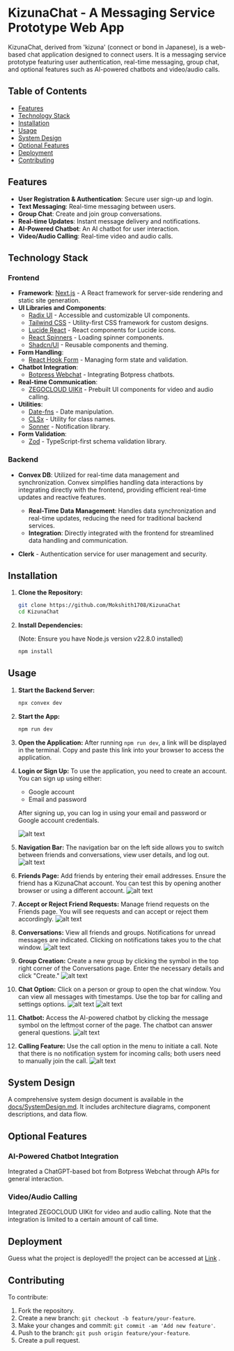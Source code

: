 # KizunaChat - A Messaging Service Prototype Web App

KizunaChat, derived from 'kizuna' (connect or bond in Japanese), is a web-based chat application designed to connect users. It is a messaging service prototype featuring user authentication, real-time messaging, group chat, and optional features such as AI-powered chatbots and video/audio calls.

## Table of Contents

- [Features](#features)
- [Technology Stack](#technology-stack)
- [Installation](#installation)
- [Usage](#usage)
- [System Design](#system-design)
- [Optional Features](#optional-features)
- [Deployment](#deployment)
- [Contributing](#contributing)

## Features

- **User Registration & Authentication**: Secure user sign-up and login.
- **Text Messaging**: Real-time messaging between users.
- **Group Chat**: Create and join group conversations.
- **Real-time Updates**: Instant message delivery and notifications.
- **AI-Powered Chatbot**: An AI chatbot for user interaction.
- **Video/Audio Calling**: Real-time video and audio calls.

## Technology Stack

### Frontend

- **Framework**: [Next.js](https://nextjs.org/) - A React framework for server-side rendering and static site generation.
- **UI Libraries and Components**:
  - [Radix UI](https://www.radix-ui.com/) - Accessible and customizable UI components.
  - [Tailwind CSS](https://tailwindcss.com/) - Utility-first CSS framework for custom designs.
  - [Lucide React](https://lucide.dev/) - React components for Lucide icons.
  - [React Spinners](https://www.npmjs.com/package/react-spinners) - Loading spinner components.
  - [Shadcn/UI](https://shadcn.dev/) - Reusable components and theming.
- **Form Handling**:
  - [React Hook Form](https://react-hook-form.com/) - Managing form state and validation.
- **Chatbot Integration**:
  - [Botpress Webchat](https://botpress.com/) - Integrating Botpress chatbots.
- **Real-time Communication**:
  - [ZEGOCLOUD UIKit](https://www.zegocloud.com/) - Prebuilt UI components for video and audio calling.
- **Utilities**:
  - [Date-fns](https://date-fns.org/) - Date manipulation.
  - [CLSx](https://www.npmjs.com/package/clsx) - Utility for class names.
  - [Sonner](https://www.npmjs.com/package/sonner) - Notification library.
- **Form Validation**:
  - [Zod](https://zod.dev/) - TypeScript-first schema validation library.

### Backend

- **Convex DB**: Utilized for real-time data management and synchronization. Convex simplifies handling data interactions by integrating directly with the frontend, providing efficient real-time updates and reactive features.
  - **Real-Time Data Management**: Handles data synchronization and real-time updates, reducing the need for traditional backend services.
  - **Integration**: Directly integrated with the frontend for streamlined data handling and communication.

- **Clerk** - Authentication service for user management and security.

## Installation

1. **Clone the Repository:**

    ```bash
    git clone https://github.com/Mokshith1708/KizunaChat
    cd KizunaChat
    ```

2. **Install Dependencies:**

    (Note: Ensure you have Node.js version v22.8.0 installed)
    ```bash
    npm install
    ```

## Usage

1. **Start the Backend Server:**

    ```bash
    npx convex dev
    ```

2. **Start the App:**

    ```bash
    npm run dev
    ```

3. **Open the Application:**
   After running `npm run dev`, a link will be displayed in the terminal. Copy and paste this link into your browser to access the application.

4. **Login or Sign Up:**
   To use the application, you need to create an account. You can sign up using either:
   - Google account
   - Email and password
   
   After signing up, you can log in using your email and password or Google account credentials.

   ![alt text](image.png)

5. **Navigation Bar:**
   The navigation bar on the left side allows you to switch between friends and conversations, view user details, and log out.
   ![alt text](image-7.png)

6. **Friends Page:**
   Add friends by entering their email addresses. Ensure the friend has a KizunaChat account. You can test this by opening another browser or using a different account.
    ![alt text](image-1.png)


7. **Accept or Reject Friend Requests:**
   Manage friend requests on the Friends page. You will see requests and can accept or reject them accordingly.
   ![alt text](image-2.png)

8. **Conversations:**
   View all friends and groups. Notifications for unread messages are indicated. Clicking on notifications takes you to the chat window.
    ![alt text](image-3.png)

9. **Group Creation:**
   Create a new group by clicking the symbol in the top right corner of the Conversations page. Enter the necessary details and click "Create."
   ![alt text](image-4.png)

10. **Chat Option:**
    Click on a person or group to open the chat window. You can view all messages with timestamps. Use the top bar for calling and settings options.
    ![alt text](image-5.png)
    ![alt text](image-6.png)


11. **Chatbot:**
    Access the AI-powered chatbot by clicking the message symbol on the leftmost corner of the page. The chatbot can answer general questions.
    ![alt text](image-8.png)

12. **Calling Feature:**
    Use the call option in the menu to initiate a call. Note that there is no notification system for incoming calls; both users need to manually join the call.
    ![alt text](image-9.png)

## System Design

A comprehensive system design document is available in the [docs/SystemDesign.md](docs/SystemDesign.md). It includes architecture diagrams, component descriptions, and data flow.

## Optional Features

### AI-Powered Chatbot Integration
Integrated a ChatGPT-based bot from Botpress Webchat through APIs for general interaction.

### Video/Audio Calling
Integrated ZEGOCLOUD UIKit for video and audio calling. Note that the integration is limited to a certain amount of call time.

## Deployment
Guess what the project is deployed!! the project can be accessed at [Link](kizuna-chat.vercel.app)
. 

## Contributing

To contribute:

1. Fork the repository.
2. Create a new branch: `git checkout -b feature/your-feature`.
3. Make your changes and commit: `git commit -am 'Add new feature'`.
4. Push to the branch: `git push origin feature/your-feature`.
5. Create a pull request.



<!-- # KizunaChat - A Messaging Service Prototype Web App
KizunaChat, which means 'kizuna' (connect or bond in Japanese), is a web-based chat application designed to connect users. It is a messaging service prototype featuring user authentication, real-time messaging, group chat, and optional features such as AI-powered chatbots and video/audio calls.


## Table of Contents

- [Features](#features)
- [Technology Stack](#technology-stack)
- [Installation](#installation)
- [Usage](#usage)
- [API Documentation](#api-documentation)
- [System Design](#system-design)
- [Optional Features](#optional-features)
- [Deployment](#deployment)
- [Contributing](#contributing)
- [License](#license)

## Features
- **User Registration & Authentication**: Secure user sign-up and login.
- **Text Messaging**: Real-time messaging between users.
- **Group Chat**: Create and join group conversations.
- **Real-time Updates**: Instant message delivery and notifications.
- **AI-Powered Chatbot**: An AI chatbot for user interaction.
- **Video/Audio Calling**: Real-time video and audio calls.

## Technology Stack

### Frontend

- **Framework**: [Next.js](https://nextjs.org/) - A React framework for server-side rendering and static site generation.
- **UI Libraries and Components**:
  - [Radix UI](https://www.radix-ui.com/) - Accessible and customizable UI components.
  - [Tailwind CSS](https://tailwindcss.com/) - Utility-first CSS framework for custom designs.
  - [Lucide React](https://lucide.dev/) - React components for Lucide icons.
  - [React Spinners](https://www.npmjs.com/package/react-spinners) - Loading spinner components.
  - [Shadcn/UI](https://shadcn.dev/) - Reusable components and theming.
- **Form Handling**:
  - [React Hook Form](https://react-hook-form.com/) - Managing form state and validation.
- **Chatbot Integration**:
  - [Botpress Webchat](https://botpress.com/) - Integrating Botpress chatbots.
- **Real-time Communication**:
  - [ZEGOCLOUD UIKit](https://www.zegocloud.com/) - Prebuilt UI components for video and audio calling.
- **Utilities**:
  - [Date-fns](https://date-fns.org/) - Date manipulation.
  - [CLSx](https://www.npmjs.com/package/clsx) - Utility for class names.
  - [Sonner](https://www.npmjs.com/package/sonner) - Notification library.
- **Form Validation**:
  - [Zod](https://zod.dev/) - TypeScript-first schema validation library.

### Backend

- **Convex DB**: Utilized for real-time data management and synchronization. Convex simplifies handling data interactions by integrating directly with the frontend, providing efficient real-time updates and reactive features.

  - **Real-Time Data Management**: Handles data synchronization and real-time updates, reducing the need for traditional backend services.
  - **Integration**: Directly integrated with the frontend for streamlined data handling and communication.

- **Clerk** - Authentication service for user management and security.


## Installation

1. **Clone the Repository:**

    ```bash
    git clone https://github.com/Mokshith1708/KizunaChat
    cd KizunaChat
    ```

2. **Install Dependencies:**

    (Note: Please make sure Node version of v22.8.0 is installed)
    ```bash
    npm install
    ```

## Usage

1. **Start the Backend Server:**

    ```bash
    npx convex dev
    ```

2. **Start the App:**

    ```bash
    npm run dev
    ```
3. **Open the application:**
   After running "npm run dev" you can see a link. Copy and paste it in your browser.

4. **Login or Singup:** 
   To use the application you need to have an account.
   You have two options to Signup-
    - Signup through google account
    - Signup through gmail.
   
   So later you can login using gmail and passward of google account directly. Here is the image attached.
   ![alt text](image.png)

5. **Navigation bar:**
   On the left most side we have navigation bar which provides buttons to swtich from one friends to conversations and viceversa . also to see user details and logout.
   ![alt text](image-7.png)

6. **Friends Page:**
   We have a friends Page where we can add friends.
   Click on it to add friends. Pls make sure that the friend you want to add has a KizunaChat account. (Maybe you can open other browser or same browser with different account and login with different email to check.) Give that mail address and click send.
   ![alt text](image-1.png)

7. **Accepct or Reject the friendship:**
    you will get the requests in friends page you can accepct or reject on clicking corresponding symbols.
    Also you can see the number of requests on the friends page button as shown in picture.
    ![alt text](image-2.png)

8. **Conversations:**
   In this page we can see  all our friends and groups. if there are any notifications which you didn't see, then they also indicate it. Clicking on them takes you to chat option.
   ![alt text](image-3.png)

9. **Group Creation:**
    In the conversation page itself you have a symbol at top right corner clicking on which we can create a new group.
    Give the necessary details and click create.
    ![alt text](image-4.png)

10. **Chat-option:**
    Clicking on the person or group chat space will open to the right. where you have option to chat. You can see all the chats and time and date on which they were sent.
    You also have a bar at the top which have call and settings options. Settings can be used to leave group or remove group or delete chat correspondingly.
    ![alt text](image-5.png)
    ![alt text](image-6.png)

11. **Chat-Bot:**
   We have a message symbol at the left most corner of the page. Clicking on which opens a chat bot. It is a generalized chatbot. So you can ask any general questions.
   ![alt text](image-8.png)

12. **Calling Feature:**
    We have a call option in the menu. Clicking on which redirects to a call. (Please note that I didn't add any notification mechanism here to notify the user. So if one user calls another user also needs to click on the call button manually to join in the call. I will make sure that i will handle this in future.)
    ![alt text](image-9.png)


## System Design

A comprehensive system design document is available in the [docs/SystemDesign.md](docs/SystemDesign.md). It includes architecture diagrams, component descriptions, and data flow.

## Optional Features

### AI-Powered Chatbot Integration
Used the chatgpt based bot from Botpress Webchat and integrated it through some APIs.

### Video/Audio Calling
Used ZEGOCLOUD UIKit for integrating call option into my web app. Here also i used an api to integrate it. Also it is limited so we i have access for only few days with 10000 minutes of call time.

## Deployment

If deployed, the project can be accessed at [your-deployment-url.com](http://your-deployment-url.com). Deployment is managed on [AWS](https://aws.amazon.com/) or [Heroku](https://www.heroku.com/).

## Contributing

To contribute:
1. Fork the repository.
2. Create a new branch: `git checkout -b feature/your-feature`.
3. Make your changes and commit: `git commit -am 'Add new feature'`.
4. Push to the branch: `git push origin feature/your-feature`.
5. Create a pull request.

 -->